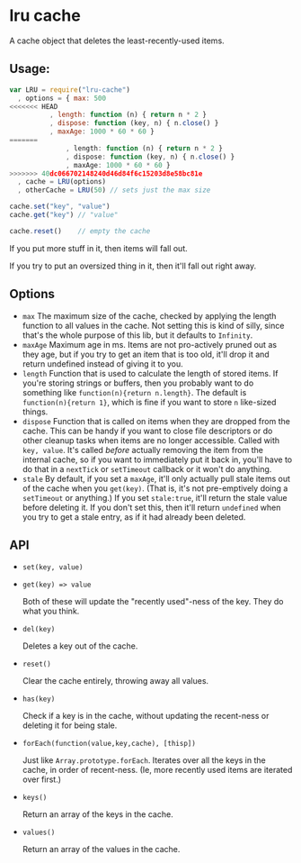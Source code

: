 # lru cache

A cache object that deletes the least-recently-used items.

## Usage:

```javascript
var LRU = require("lru-cache")
  , options = { max: 500
<<<<<<< HEAD
	      , length: function (n) { return n * 2 }
	      , dispose: function (key, n) { n.close() }
	      , maxAge: 1000 * 60 * 60 }
=======
              , length: function (n) { return n * 2 }
              , dispose: function (key, n) { n.close() }
              , maxAge: 1000 * 60 * 60 }
>>>>>>> 40dc066702148240d46d84f6c15203d8e58bc81e
  , cache = LRU(options)
  , otherCache = LRU(50) // sets just the max size

cache.set("key", "value")
cache.get("key") // "value"

cache.reset()    // empty the cache
```

If you put more stuff in it, then items will fall out.

If you try to put an oversized thing in it, then it'll fall out right
away.

## Options

* `max` The maximum size of the cache, checked by applying the length
  function to all values in the cache.  Not setting this is kind of
  silly, since that's the whole purpose of this lib, but it defaults
  to `Infinity`.
* `maxAge` Maximum age in ms.  Items are not pro-actively pruned out
  as they age, but if you try to get an item that is too old, it'll
  drop it and return undefined instead of giving it to you.
* `length` Function that is used to calculate the length of stored
  items.  If you're storing strings or buffers, then you probably want
  to do something like `function(n){return n.length}`.  The default is
  `function(n){return 1}`, which is fine if you want to store `n`
  like-sized things.
* `dispose` Function that is called on items when they are dropped
  from the cache.  This can be handy if you want to close file
  descriptors or do other cleanup tasks when items are no longer
  accessible.  Called with `key, value`.  It's called *before*
  actually removing the item from the internal cache, so if you want
  to immediately put it back in, you'll have to do that in a
  `nextTick` or `setTimeout` callback or it won't do anything.
* `stale` By default, if you set a `maxAge`, it'll only actually pull
  stale items out of the cache when you `get(key)`.  (That is, it's
  not pre-emptively doing a `setTimeout` or anything.)  If you set
  `stale:true`, it'll return the stale value before deleting it.  If
  you don't set this, then it'll return `undefined` when you try to
  get a stale entry, as if it had already been deleted.

## API

* `set(key, value)`
* `get(key) => value`

    Both of these will update the "recently used"-ness of the key.
    They do what you think.

* `del(key)`

    Deletes a key out of the cache.

* `reset()`

    Clear the cache entirely, throwing away all values.

* `has(key)`

    Check if a key is in the cache, without updating the recent-ness
    or deleting it for being stale.

* `forEach(function(value,key,cache), [thisp])`

    Just like `Array.prototype.forEach`.  Iterates over all the keys
    in the cache, in order of recent-ness.  (Ie, more recently used
    items are iterated over first.)

* `keys()`

    Return an array of the keys in the cache.

* `values()`

    Return an array of the values in the cache.

